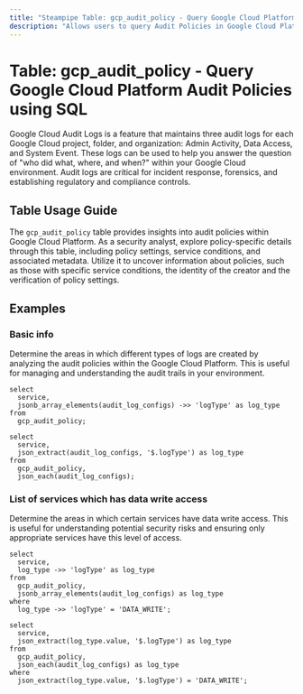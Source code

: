 ```yaml
---
title: "Steampipe Table: gcp_audit_policy - Query Google Cloud Platform Audit Policies using SQL"
description: "Allows users to query Audit Policies in Google Cloud Platform, specifically the settings and configurations of all audit policies, providing insights into compliance and security posture."
---
```


# Table: gcp_audit_policy - Query Google Cloud Platform Audit Policies using SQL

Google Cloud Audit Logs is a feature that maintains three audit logs for each Google Cloud project, folder, and organization: Admin Activity, Data Access, and System Event. These logs can be used to help you answer the question of "who did what, where, and when?" within your Google Cloud environment. Audit logs are critical for incident response, forensics, and establishing regulatory and compliance controls.

## Table Usage Guide

The `gcp_audit_policy` table provides insights into audit policies within Google Cloud Platform. As a security analyst, explore policy-specific details through this table, including policy settings, service conditions, and associated metadata. Utilize it to uncover information about policies, such as those with specific service conditions, the identity of the creator and the verification of policy settings.

## Examples

### Basic info
Determine the areas in which different types of logs are created by analyzing the audit policies within the Google Cloud Platform. This is useful for managing and understanding the audit trails in your environment.

```sql+postgres
select
  service,
  jsonb_array_elements(audit_log_configs) ->> 'logType' as log_type
from
  gcp_audit_policy;
```

```sql+sqlite
select
  service,
  json_extract(audit_log_configs, '$.logType') as log_type
from
  gcp_audit_policy,
  json_each(audit_log_configs);
```


### List of services which has data write access
Determine the areas in which certain services have data write access. This is useful for understanding potential security risks and ensuring only appropriate services have this level of access.

```sql+postgres
select
  service,
  log_type ->> 'logType' as log_type
from
  gcp_audit_policy,
  jsonb_array_elements(audit_log_configs) as log_type
where
  log_type ->> 'logType' = 'DATA_WRITE';
```

```sql+sqlite
select
  service,
  json_extract(log_type.value, '$.logType') as log_type
from
  gcp_audit_policy,
  json_each(audit_log_configs) as log_type
where
  json_extract(log_type.value, '$.logType') = 'DATA_WRITE';
```